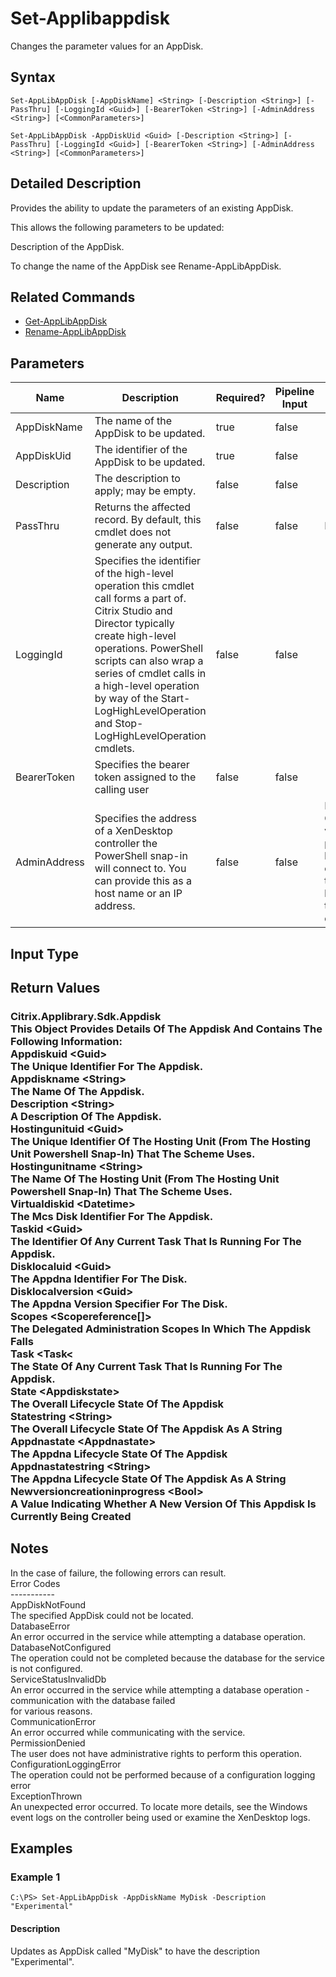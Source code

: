 ﻿
# Set-Applibappdisk
Changes the parameter values for an AppDisk.
## Syntax
```
Set-AppLibAppDisk [-AppDiskName] <String> [-Description <String>] [-PassThru] [-LoggingId <Guid>] [-BearerToken <String>] [-AdminAddress <String>] [<CommonParameters>]

Set-AppLibAppDisk -AppDiskUid <Guid> [-Description <String>] [-PassThru] [-LoggingId <Guid>] [-BearerToken <String>] [-AdminAddress <String>] [<CommonParameters>]
```
## Detailed Description
Provides the ability to update the parameters of an existing AppDisk.

This allows the following parameters to be updated:

Description of the AppDisk.

To change the name of the AppDisk see Rename-AppLibAppDisk.


## Related Commands

* [Get-AppLibAppDisk](../Get-AppLibAppDisk/)
* [Rename-AppLibAppDisk](../Rename-AppLibAppDisk/)
## Parameters
| Name   | Description | Required? | Pipeline Input | Default Value |
| --- | --- | --- | --- | --- |
| AppDiskName | The name of the AppDisk to be updated. | true | false |  |
| AppDiskUid | The identifier of the AppDisk to be updated. | true | false |  |
| Description | The description to apply; may be empty. | false | false |  |
| PassThru | Returns the affected record. By default, this cmdlet does not generate any output. | false | false | False |
| LoggingId | Specifies the identifier of the high-level operation this cmdlet call forms a part of. Citrix Studio and Director typically create high-level operations. PowerShell scripts can also wrap a series of cmdlet calls in a high-level operation by way of the Start-LogHighLevelOperation and Stop-LogHighLevelOperation cmdlets. | false | false |  |
| BearerToken | Specifies the bearer token assigned to the calling user | false | false |  |
| AdminAddress | Specifies the address of a XenDesktop controller the PowerShell snap-in will connect to. You can provide this as a host name or an IP address. | false | false | Localhost. Once a value is provided by any cmdlet, this value becomes the default. |

## Input Type

### 

## Return Values

### Citrix.Applibrary.Sdk.Appdisk<br>          This Object Provides Details Of The Appdisk And Contains The Following Information:<br>          Appdiskuid &lt;Guid&gt;<br>          The Unique Identifier For The Appdisk.<br>          Appdiskname &lt;String&gt;<br>          The Name Of The Appdisk.<br>          Description &lt;String&gt;<br>          A Description Of The Appdisk.<br>          Hostingunituid &lt;Guid&gt;<br>          The Unique Identifier Of The Hosting Unit (From The Hosting Unit Powershell Snap-In) That The Scheme Uses.<br>          Hostingunitname &lt;String&gt;<br>          The Name Of The Hosting Unit (From The Hosting Unit Powershell Snap-In) That The Scheme Uses.<br>          Virtualdiskid &lt;Datetime&gt;<br>          The Mcs Disk Identifier For The Appdisk.<br>          Taskid &lt;Guid&gt;<br>          The Identifier Of Any Current Task That Is Running For The Appdisk.<br>          Disklocaluid  &lt;Guid&gt;<br>          The Appdna Identifier For The Disk.<br>          Disklocalversion  &lt;Guid&gt;<br>          The Appdna Version Specifier For The Disk.<br>          Scopes &lt;Scopereference\[\]&gt;<br>          The Delegated Administration Scopes In Which The Appdisk Falls<br>          Task &lt;Task&lt;<br>          The State Of Any Current Task That Is Running For The Appdisk.<br>          State &lt;Appdiskstate&gt;<br>          The Overall Lifecycle State Of The Appdisk<br>          Statestring &lt;String&gt;<br>          The Overall Lifecycle State Of The Appdisk As A String<br>          Appdnastate &lt;Appdnastate&gt;<br>          The Appdna Lifecycle State Of The Appdisk<br>          Appdnastatestring &lt;String&gt;<br>          The Appdna Lifecycle State Of The Appdisk As A String<br>          Newversioncreationinprogress &lt;Bool&gt;<br>          A Value Indicating Whether A New Version Of This Appdisk Is Currently Being Created

## Notes
In the case of failure, the following errors can result.<br>    Error Codes<br>    -----------<br>    AppDiskNotFound<br>    The specified AppDisk could not be located.<br>    DatabaseError<br>    An error occurred in the service while attempting a database operation.<br>    DatabaseNotConfigured<br>    The operation could not be completed because the database for the service is not configured.<br>    ServiceStatusInvalidDb<br>    An error occurred in the service while attempting a database operation - communication with the database failed<br>    for various reasons.<br>    CommunicationError<br>    An error occurred while communicating with the service.<br>    PermissionDenied<br>    The user does not have administrative rights to perform this operation.<br>    ConfigurationLoggingError<br>    The operation could not be performed because of a configuration logging error<br>    ExceptionThrown<br>    An unexpected error occurred.  To locate more details, see the Windows event logs on the controller being used or examine the XenDesktop logs.
## Examples

### Example 1
```
C:\PS> Set-AppLibAppDisk -AppDiskName MyDisk -Description "Experimental"
```
#### Description
Updates as AppDisk called "MyDisk" to have the description "Experimental".
